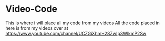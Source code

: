 # Video-Code
This is where i will place all my code from my videos
All the code placed in here is from my videos over at
https://www.youtube.com/channel/UCZGiXhmH28ZwIp3WlkmP2Sw
